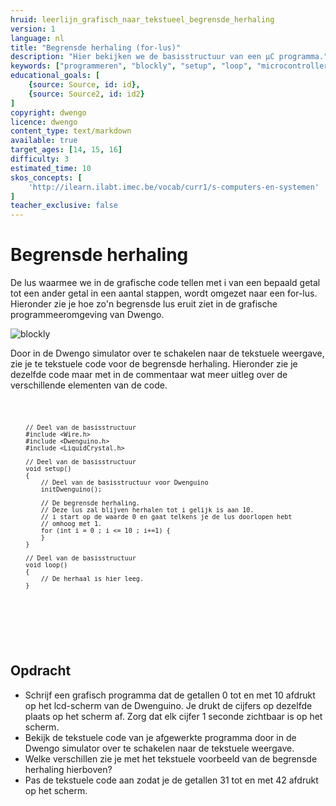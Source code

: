 ```yaml
---
hruid: leerlijn_grafisch_naar_tekstueel_begrensde_herhaling
version: 1
language: nl
title: "Begrensde herhaling (for-lus)"
description: "Hier bekijken we de basisstructuur van een µC programma."
keywords: ["programmeren", "blockly", "setup", "loop", "microcontroller", "µC", "arduino", "dwenguino"]
educational_goals: [
    {source: Source, id: id}, 
    {source: Source2, id: id2}
]
copyright: dwengo
licence: dwengo
content_type: text/markdown
available: true
target_ages: [14, 15, 16]
difficulty: 3
estimated_time: 10
skos_concepts: [
    'http://ilearn.ilabt.imec.be/vocab/curr1/s-computers-en-systemen'
]
teacher_exclusive: false
---
```


# Begrensde herhaling

De lus waarmee we in de grafische code tellen met i van een bepaald getal tot een ander getal in een aantal stappen, wordt omgezet naar een for-lus. Hieronder zie je hoe zo'n begrensde lus eruit ziet in de grafische programmeeromgeving van Dwengo.

![blockly](@learning-object/leerlijn_grafisch_naar_tekstueel_begrensde_herhaling_blocks/nl/1)

Door in de Dwengo simulator over te schakelen naar de tekstuele weergave, zie je te tekstuele code voor de begrensde herhaling. Hieronder zie je dezelfde code maar met in de commentaar wat meer uitleg over de verschillende elementen van de code.

<div class="dwengo-content dwengo-code-simulator">
    <pre>
<code class="language-cpp" data-filename="filename.cpp">

        // Deel van de basisstructuur
        #include <Wire.h>
        #include <Dwenguino.h>
        #include <LiquidCrystal.h>

        // Deel van de basisstructuur
        void setup()
        {
            // Deel van de basisstructuur voor Dwenguino
            initDwenguino();

            // De begrensde herhaling.
            // Deze lus zal blijven herhalen tot i gelijk is aan 10.
            // i start op de waarde 0 en gaat telkens je de lus doorlopen hebt
            // omhoog met 1.
            for (int i = 0 ; i <= 10 ; i+=1) {
            }
        }

        // Deel van de basisstructuur
        void loop()
        {
            // De herhaal is hier leeg.
        }

</code>
    </pre>
</div>

<br>
<div class="dwengo-content assignment">
    <h2 class="title">Opdracht</h2>
    <div class="content">
        <ul>
            <li>Schrijf een grafisch programma dat de getallen 0 tot en met 10 afdrukt op het lcd-scherm van de Dwenguino. Je drukt de cijfers op dezelfde plaats op het scherm af. Zorg dat elk cijfer 1 seconde zichtbaar is op het scherm.</li>
            <li>Bekijk de tekstuele code van je afgewerkte programma door in de Dwengo simulator over te schakelen naar de tekstuele weergave.</li>
            <li>Welke verschillen zie je met het tekstuele voorbeeld van de begrensde herhaling hierboven?</li>
            <li>Pas de tekstuele code aan zodat je de getallen 31 tot en met 42 afdrukt op het scherm.</li>
        </ul>
    </div>
</div>

